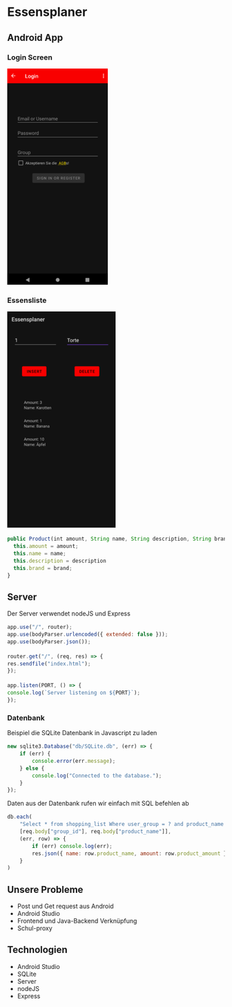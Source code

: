 # Essensplaner

## Android App

### Login Screen

<img alt="LoginScreen" height="500" src="doku/images/Android/LoginScreen.png"/>

### Essensliste

<img alt="Essensliste" height="500" src="doku/images/Android/Essensliste.png"/>

```typescript
public Product(int amount, String name, String description, String brand) {
  this.amount = amount;
  this.name = name;
  this.description = description
  this.brand = brand;
}
```

## Server

Der Server verwendet nodeJS und Express
```javascript
app.use("/", router);
app.use(bodyParser.urlencoded({ extended: false }));
app.use(bodyParser.json());

router.get("/", (req, res) => {
res.sendfile("index.html");
});

app.listen(PORT, () => {
console.log(`Server listening on ${PORT}`);
});
```
### Datenbank


Beispiel die SQLite Datenbank in Javascript zu laden
```javascript
new sqlite3.Database("db/SQLite.db", (err) => {
    if (err) {
        console.error(err.message);
    } else {
        console.log("Connected to the database.");
    }
});
```

Daten aus der Datenbank rufen wir einfach mit SQL befehlen ab
```javascript
db.each(
    "Select * from shopping_list Where user_group = ? and product_name = ?",
    [req.body["group_id"], req.body["product_name"]],
    (err, row) => {
        if (err) console.log(err);
        res.json({ name: row.product_name, amount: row.product_amount });
    }
)
```
## Unsere Probleme

*   Post und Get request aus Android
*   Android Studio
*   Frontend und Java-Backend Verknüpfung
*   Schul-proxy

## Technologien

*   Android Studio
*   SQLite
*   Server
*   nodeJS
*   Express